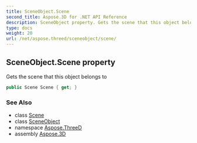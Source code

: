 ```yaml
---
title: SceneObject.Scene
second_title: Aspose.3D for .NET API Reference
description: SceneObject property. Gets the scene that this object belongs to
type: docs
weight: 20
url: /net/aspose.threed/sceneobject/scene/
---
```

## SceneObject.Scene property

Gets the scene that this object belongs to

```csharp
public Scene Scene { get; }
```

### See Also

* class [Scene](../../scene/)
* class [SceneObject](../)
* namespace [Aspose.ThreeD](../../sceneobject/)
* assembly [Aspose.3D](../../../)


